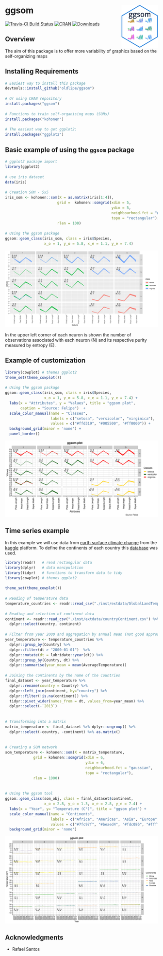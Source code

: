# ggsom <img src="img/logo.png" align="right" width="120" />

[![Travis-CI Build Status](https://travis-ci.org/OldLipe/ggsom.svg?branch=master)](https://travis-ci.org/OldLipe/ggsom/)
[![CRAN](http://www.r-pkg.org/badges/version/ggsom)](https://CRAN.R-project.org/package=ggsom)
[![Downloads](http://cranlogs.r-pkg.org/badges/ggsom?color=brightgreen)](http://www.r-pkg.org/pkg/ggsom)


## Overview
The aim of this package is to offer more variability of graphics based on the self-organizing maps


## Installing Requirements
```r
# Easiest way to install this package
devtools::install_github("oldlipe/ggsom")

# Or using CRAN repository
install.packages("ggsom")

# Functions to train self-organising maps (SOMs)
install.packages("kohonen")

# The easiest way to get ggplot2:
install.packages("ggplot2")
```
## Basic example of using the `ggsom` package

```r
# ggplot2 package import
library(ggplot2) 

# use iris dataset
data(iris)

# Creation SOM - 5x5
iris_som <- kohonen::som(X = as.matrix(iris[1:4]),
                        grid =  kohonen::somgrid(xdim = 5,
                                                 ydim = 5,
                                                 neighbourhood.fct = "gaussian",
                                                 topo = "rectangular"),
                        rlen = 100)
                        
# Using the ggsom package
ggsom::geom_class(iris_som, class = iris$Species,
                  x_o = 1, y_o = 5.8, x_e = 1.1, y_e = 7.4)
```
![](img/iris_default.png)



In the upper left corner of each neuron is shown the number of observations associated with each neuron (N) and its respective purity measured by entropy (E).

## Example of customization 

```r
library(cowplot) # themes ggplot2
theme_set(theme_cowplot())

# Using the ggsom package
ggsom::geom_class(iris_som, class = iris$Species,
                  x_o = 1, y_o = 5.8, x_e = 1.1, y_e = 7.4) +
  labs(x = "Attributes", y = "Values", title = "ggsom plot",
       caption = "Source: Felipe")  +
  scale_color_manual(name = "Classes",
                     labels = c("setosa", "versicolor", "virginica"),
                     values = c("#ffd319", "#005500", "#ff0000")) +
  background_grid(minor = 'none') +
  panel_border()

```

![](img/iris_custom.png)


## Time series example

In this example we will use data from [earth surface climate change](https://www.kaggle.com/berkeleyearth/climate-change-earth-surface-temperature-data) from the [kaggle](kaggle.com/) platform. To define the continents of each country this [database](https://www.kaggle.com/statchaitya/country-to-continent) was used.

```r
library(readr)   # read rectangular data
library(dplyr)   # data manipulation
library(tidyr)   # functions to transform data to tidy
library(cowplot) # themes ggplot2

theme_set(theme_cowplot())

# Reading of temperature data  
temperature_countries <- readr::read_csv("./inst/extdata/GlobalLandTemperaturesByCountry.csv")

# Reading and selection of continent data
continent <- readr::read_csv("./inst/extdata/countryContinent.csv") %>%
  dplyr::select(country, continent)
  
# Filter from year 2000 and aggregation by annual mean (not good approach)
year_temperature <- temperature_countries %>% 
  dplyr::group_by(Country) %>%
  dplyr::filter(dt > "2000-01-01")  %>%
  dplyr::mutate(dt = lubridate::year(dt)) %>%
  dplyr::group_by(Country, dt) %>%
  dplyr::summarise(year_mean = mean(AverageTemperature))
  
# Joining the continents by the name of the countries  
final_dataset <- year_temperature %>% 
  dplyr::rename(country = Country) %>%
  dplyr::left_join(continent, by="country") %>%
  dplyr::filter(!is.na(continent)) %>%
  tidyr::pivot_wider(names_from = dt, values_from=year_mean) %>%
  dplyr::select(-`2013`)


# Transforming into a matrix
matrix_temperature <- final_dataset %>% dplyr::ungroup() %>%
  dplyr::select(-country, -continent) %>% as.matrix()
  

# Creating a SOM network
som_temperature <- kohonen::som(X = matrix_temperature,
             grid = kohonen::somgrid(xdim = 6,
                                     ydim = 6,
                                     neighbourhood.fct = "gaussian",
                                     topo = "rectangular"),
             rlen = 1000)
             

# Using the ggsom tool
ggsom::geom_class(som_obj, class = final_dataset$continent,
                  x_o = 2.8, y_o = 1.3, x_e = 2.8, y_e = 7.4) +
  labs(x = "Year", y= "Temperature (C°)", title = "ggsom plot") +
  scale_color_manual(name = "Continents",
                     labels = c("Africa", "Americas", "Asia", "Europe", "Oceania"),
                     values = c("#7fc97f", "#beaed4", "#fdc086", "#ffff99", "#386cb0")) +
  background_grid(minor = 'none')
```
![](img/ts_ggsom.png)


## Acknowledgments
- Rafael Santos



